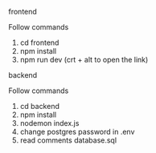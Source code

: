 frontend

Follow commands
1. cd frontend
2. npm install
3. npm run dev (crt + alt to open the link)


backend 

Follow commands
1. cd backend
2. npm install
3. nodemon index.js
4. change postgres password in .env
5. read comments database.sql